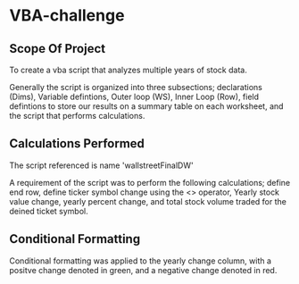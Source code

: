 # VBA-challenge

## Scope Of Project

To create a vba script that analyzes multiple years of stock data.

Generally the script is organized into three subsections; declarations (Dims), Variable defintions, Outer loop (WS), Inner Loop (Row), field defintions to store our results on a summary table on each worksheet, and the script that performs calculations.

## Calculations Performed

The script referenced is name 'wallstreetFinalDW'

A requirement of the script was to perform the following calculations; define end row, define ticker symbol change using the <> operator, Yearly stock value change, yearly percent change, and total stock volume traded for the deined ticket symbol. 

## Conditional Formatting

Conditional formatting was applied to the yearly change column, with a positve change denoted in green, and a negative change denoted in red. 
